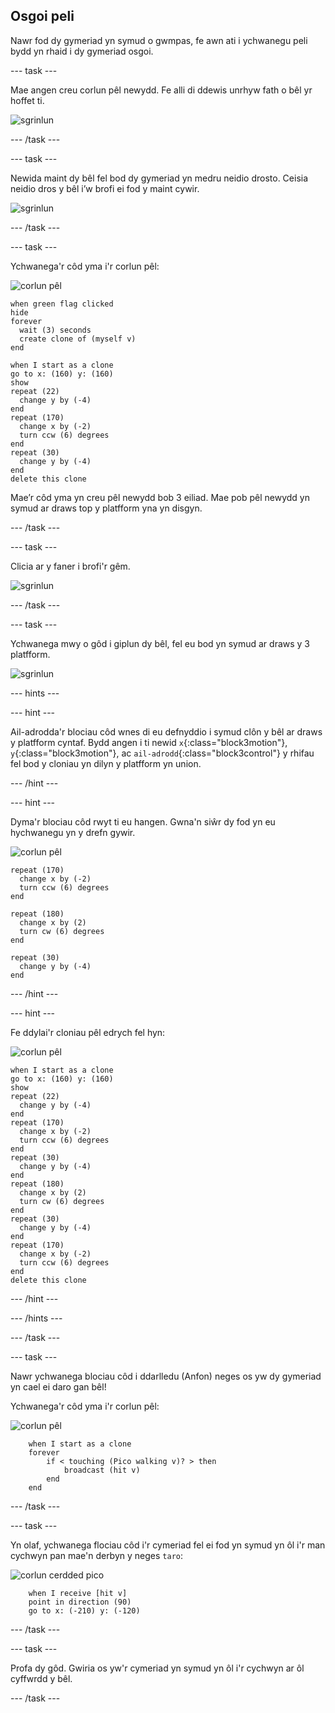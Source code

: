 ## Osgoi peli

Nawr fod dy gymeriad yn symud o gwmpas, fe awn ati i ychwanegu peli bydd yn rhaid i dy gymeriad osgoi.

\--- task \---

Mae angen creu corlun pêl newydd. Fe alli di ddewis unrhyw fath o bêl yr hoffet ti.

![sgrinlun](images/dodge-balls.png)

\--- /task \---

\--- task \---

Newida maint dy bêl fel bod dy gymeriad yn medru neidio drosto. Ceisia neidio dros y bêl i’w brofi ei fod y maint cywir.

![sgrinlun](images/dodge-ball-resize.png)

\--- /task \---

\--- task \---

Ychwanega'r côd yma i'r corlun pêl:

![corlun pêl](images/ball_sprite.png)

```blocks3
when green flag clicked
hide
forever 
  wait (3) seconds
  create clone of (myself v)
end
```

```blocks3
when I start as a clone
go to x: (160) y: (160)
show
repeat (22) 
  change y by (-4)
end
repeat (170) 
  change x by (-2)
  turn ccw (6) degrees
end
repeat (30) 
  change y by (-4)
end
delete this clone
```

Mae’r côd yma yn creu pêl newydd bob 3 eiliad. Mae pob pêl newydd yn symud ar draws top y platfform yna yn disgyn.

\--- /task \---

\--- task \---

Clicia ar y faner i brofi'r gêm.

![sgrinlun](images/dodge-ball-test.png)

\--- /task \---

\--- task \---

Ychwanega mwy o gôd i giplun dy bêl, fel eu bod yn symud ar draws y 3 platfform.

![sgrinlun](images/dodge-ball-more-motion.png)

\--- hints \---

\--- hint \---

Ail-adrodda'r blociau côd wnes di eu defnyddio i symud clôn y bêl ar draws y platfform cyntaf. Bydd angen i ti newid `x`{:class="block3motion"}, `y`{:class="block3motion"}, ac `ail-adrodd`{:class="block3control"} y rhifau fel bod y cloniau yn dilyn y platfform yn union.

\--- /hint \---

\--- hint \---

Dyma'r blociau côd rwyt ti eu hangen. Gwna'n siŵr dy fod yn eu hychwanegu yn y drefn gywir.

![corlun pêl](images/ball_sprite.png)

```blocks3
repeat (170) 
  change x by (-2)
  turn ccw (6) degrees
end

repeat (180) 
  change x by (2)
  turn cw (6) degrees
end

repeat (30) 
  change y by (-4)
end
```

\--- /hint \---

\--- hint \---

Fe ddylai'r cloniau pêl edrych fel hyn:

![corlun pêl](images/ball_sprite.png)

```blocks3
when I start as a clone
go to x: (160) y: (160)
show
repeat (22) 
  change y by (-4)
end
repeat (170) 
  change x by (-2)
  turn ccw (6) degrees
end
repeat (30) 
  change y by (-4)
end
repeat (180) 
  change x by (2)
  turn cw (6) degrees
end
repeat (30) 
  change y by (-4)
end
repeat (170) 
  change x by (-2)
  turn ccw (6) degrees
end
delete this clone
```

\--- /hint \---

\--- /hints \---

\--- /task \---

\--- task \---

Nawr ychwanega blociau côd i ddarlledu (Anfon) neges os yw dy gymeriad yn cael ei daro gan bêl!

Ychwanega'r côd yma i'r corlun pêl:

![corlun pêl](images/ball_sprite.png)

```blocks3
    when I start as a clone
    forever
        if < touching (Pico walking v)? > then
            broadcast (hit v)
        end
    end
```

\--- /task \---

\--- task \---

Yn olaf, ychwanega flociau côd i'r cymeriad fel ei fod yn symud yn ôl i'r man cychwyn pan mae'n derbyn y neges `taro`:

![corlun cerdded pico](images/pico_walking_sprite.png)

```blocks3
    when I receive [hit v]
    point in direction (90)
    go to x: (-210) y: (-120)
```

\--- /task \---

\--- task \---

Profa dy gôd. Gwiria os yw'r cymeriad yn symud yn ôl i'r cychwyn ar ôl cyffwrdd y bêl.

\--- /task \---